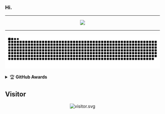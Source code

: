 ### Hi.

---------

<p align="center">
  <a href="https://github.com/Rlxfly"><img src="https://github-readme-stats.vercel.app/api/top-langs?username=Rlxfly&theme=tokyonight&layout=compact" /></a>
</p>

--------

![「Rʟxғʟʏ⁴̅⁰͍⁴̵」](https://github.com/Platane/snk/raw/output/github-contribution-grid-snake.svg)

<details>
    <summary>&#127942 <b>GitHub Awards</b></summary><br/>

![© Rlxfly](https://github-profile-trophy.vercel.app/?username=Rlxfly&theme=tokyonight)

</details>


## Visitor 
<p align="center">
<img src="https://count.caliphdev.my.id/get/@Rlxfly?theme=gelbooru-h" alt="visitor.svg">
</p>
